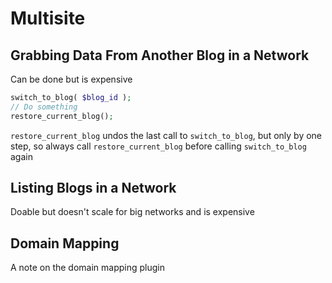 # Multisite

## Grabbing Data From Another Blog in a Network

Can be done but is expensive

```php
switch_to_blog( $blog_id );
// Do something
restore_current_blog();
```

`restore_current_blog` undos the last call to `switch_to_blog`, but only by one step, so always call `restore_current_blog` before calling `switch_to_blog` again

## Listing Blogs in a Network

Doable but doesn't scale for big networks and is expensive

## Domain Mapping

A note on the domain mapping plugin
